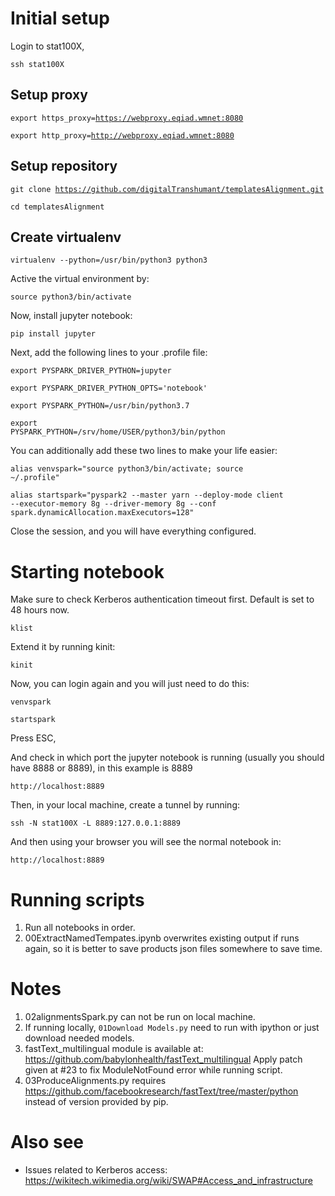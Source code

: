 Initial setup
=============
Login to stat100X,

<code>ssh stat100X</code>

Setup proxy
-----------
<code>export https_proxy=https://webproxy.eqiad.wmnet:8080</code>

<code>export http_proxy=http://webproxy.eqiad.wmnet:8080</code>

Setup repository
----------------
<code>git clone https://github.com/digitalTranshumant/templatesAlignment.git</code>

<code>cd templatesAlignment</code>

Create virtualenv
-----------------
<code>virtualenv --python=/usr/bin/python3 python3</code>

Active the virtual environment by:

<code>source python3/bin/activate</code>

Now, install jupyter notebook:

<code>pip install jupyter</code>

Next, add the following lines to your .profile file:

<code>export PYSPARK_DRIVER_PYTHON=jupyter</code>

<code>export PYSPARK_DRIVER_PYTHON_OPTS='notebook'</code>

<code>export PYSPARK_PYTHON=/usr/bin/python3.7</code>

<code>export PYSPARK_PYTHON=/srv/home/USER/python3/bin/python</code>

You can additionally add these two lines to make your life easier:

<code>alias venvspark="source python3/bin/activate; source ~/.profile"</code>

<code>alias startspark="pyspark2 --master yarn --deploy-mode client --executor-memory 8g --driver-memory 8g --conf spark.dynamicAllocation.maxExecutors=128"</code>

Close the session, and you will have everything configured.

Starting notebook
=================
Make sure to check Kerberos authentication timeout first. Default is set to 48 hours now.

<code>klist</code>

Extend it by running kinit:

<code>kinit</code>

Now, you can login again and you will just need to do this:

<code>venvspark</code>

<code>startspark</code>

Press ESC,

And check in which port the jupyter notebook is running (usually you should have 8888 or 8889), in this example is 8889

<code>http://localhost:8889</code>

Then, in your local machine, create a tunnel by running:

<code>ssh -N stat100X -L 8889:127.0.0.1:8889</code>

And then using your browser you will see the normal notebook in:

<code>http://localhost:8889</code>

Running scripts
===============
1. Run all notebooks in order.
2. 00ExtractNamedTempates.ipynb overwrites existing output if runs again, so it is better to save products json files somewhere to save time.

Notes
=====
1. 02alignmentsSpark.py can not be run on local machine.
2. If running locally, `01Download Models.py` need to run with ipython or just download needed models.
3. fastText_multilingual module is available at: https://github.com/babylonhealth/fastText_multilingual Apply patch given at #23 to fix ModuleNotFound error while running script.
4. 03ProduceAlignments.py requires https://github.com/facebookresearch/fastText/tree/master/python instead of version provided by pip.

Also see
========
* Issues related to Kerberos access: https://wikitech.wikimedia.org/wiki/SWAP#Access_and_infrastructure
